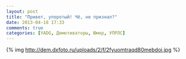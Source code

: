 ```yaml
---
layout: post
title: "Привет, упоротый! Чё, не признал?"
date: 2013-04-18 17:33
comments: true
categories: [YADG, Демотиваторы, Юмор, УПРЛС]
---
```

 {% img http://dem.dxfoto.ru/uploads/2/f/2fyuomtraqd80mebdoi.jpg %}